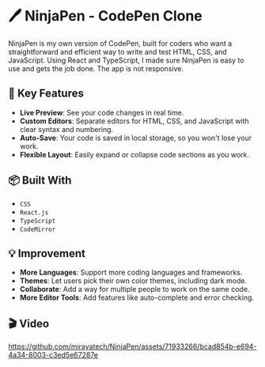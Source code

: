 # 🖊️ NinjaPen - CodePen Clone

NinjaPen is my own version of CodePen, built for coders who want a straightforward and efficient way to write and test HTML, CSS, and JavaScript. Using React and TypeScript, I made sure NinjaPen is easy to use and gets the job done. The app is not responsive. 

## 🚀 Key Features

- **Live Preview**: See your code changes in real time.
- **Custom Editors**: Separate editors for HTML, CSS, and JavaScript with clear syntax and numbering.
- **Auto-Save**: Your code is saved in local storage, so you won't lose your work.
- **Flexible Layout**: Easily expand or collapse code sections as you work.

## 📦 Built With

- `CSS`
- `React.js`
- `TypeScript`
- `CodeMirror`

## 💡 Improvement

- **More Languages**: Support more coding languages and frameworks.
- **Themes**: Let users pick their own color themes, including dark mode.
- **Collaborate**: Add a way for multiple people to work on the same code.
- **More Editor Tools**: Add features like auto-complete and error checking.

## 🎬 Video

https://github.com/mirayatech/NinjaPen/assets/71933266/bcad854b-e694-4a34-8003-c3ed5e67287e

